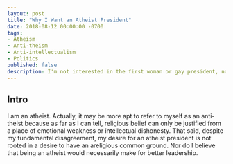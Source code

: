 ```yaml
---
layout: post
title: "Why I Want an Atheist President"
date: 2018-08-12 00:00:00 -0700
tags: 
- Atheism
- Anti-theism
- Anti-intellectualism
- Politics
published: false
description: I'm not interested in the first woman or gay president, nor the first metalhead, pierced, or tattooed president. The mark of a society that reveres, instead of abhors, intellectualism will be the election of a president who flies under the banner of no god at all.
---
```


## Intro

I am an atheist. Actually, it may be more apt to refer to myself as an anti-theist because as far as I can tell, religious belief can only be justified from a place of emotional weakness or intellectual dishonesty. That said, despite my fundamental disagreement, my desire for an atheist president is not rooted in a desire to have an areligious common ground. Nor do I believe that being an atheist would necessarily make for better leadership. 